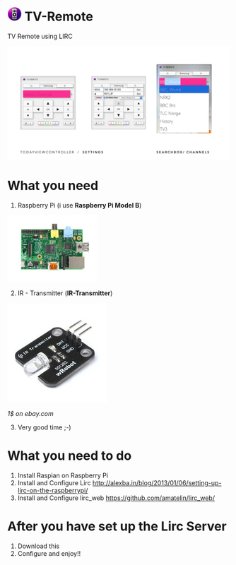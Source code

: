 # ![Logo](/TV%20Remote/Assets.xcassets/AppIcon.appiconset/macOS_32pt_%401x.png) TV-Remote
TV Remote using LIRC

![Screenshot of TV-Remote](https://github.com/bjarnet3/TV-Remote/blob/master/_resources/main_.png) 

# What you need
1. Raspberry Pi (i use **Raspberry Pi Model B**)

<img src="/_resources/raspberry-pi-rev_b.jpg" width="40%" height="40%" />

2. IR - Transmitter (**IR-Transmitter**)

![Single IR-Transmitter](/_resources/ir-transmitter.jpg) 

*1$ on ebay.com*

3. Very good time ;-)

# What you need to do
1. Install Raspian on Raspberry Pi
2. Install and Configure Lirc
http://alexba.in/blog/2013/01/06/setting-up-lirc-on-the-raspberrypi/
3. Install and Configure lirc_web
https://github.com/amatelin/lirc_web/

# After you have set up the Lirc Server
1. Download this
2. Configure and enjoy!!
